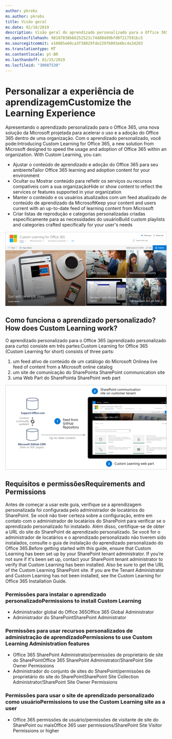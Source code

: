 ```yaml
---
author: pkrebs
ms.author: pkrebs
title: Visão geral
ms.date: 02/18/2019
description: Visão geral do aprendizado personalizado para o Office 365 para administradores
ms.openlocfilehash: 98187038b66252523c74d88dd9bfd0f217591bc5
ms.sourcegitcommit: e10085e60ca3f38029fde229fb093e6bc4a34203
ms.translationtype: MT
ms.contentlocale: pt-BR
ms.lasthandoff: 02/25/2019
ms.locfileid: "30087530"
---
```

# <a name="customize-the-learning-experience"></a><span data-ttu-id="c3c87-103">Personalizar a experiência de aprendizagem</span><span class="sxs-lookup"><span data-stu-id="c3c87-103">Customize the Learning Experience</span></span>

<span data-ttu-id="c3c87-p101">Apresentando o aprendizado personalizado para o Office 365, uma nova solução da Microsoft projetada para acelerar o uso e a adoção do Office 365 dentro de uma organização. Com o aprendizado personalizado, você pode:</span><span class="sxs-lookup"><span data-stu-id="c3c87-p101">Introducing Custom Learning for Office 365, a new solution from Microsoft designed to speed the usage and adoption of Office 365 within an organization. With Custom Learning, you can:</span></span>
- <span data-ttu-id="c3c87-106">Ajustar o conteúdo de aprendizado e adoção do Office 365 para seu ambiente</span><span class="sxs-lookup"><span data-stu-id="c3c87-106">Tailor Office 365 learning and adoption content for your environment</span></span> 
- <span data-ttu-id="c3c87-107">Ocultar ou Mostrar conteúdo para refletir os serviços ou recursos compatíveis com a sua organização</span><span class="sxs-lookup"><span data-stu-id="c3c87-107">Hide or show content to reflect the services or features supported in your organization</span></span> 
- <span data-ttu-id="c3c87-108">Manter o conteúdo e os usuários atualizados com um feed atualizado de conteúdo de aprendizado da Microsoft</span><span class="sxs-lookup"><span data-stu-id="c3c87-108">Keep your content and users current with an up-to-date feed of learning content from Microsoft</span></span> 
- <span data-ttu-id="c3c87-109">Criar listas de reprodução e categorias personalizadas criadas especificamente para as necessidades do usuário</span><span class="sxs-lookup"><span data-stu-id="c3c87-109">Build custom playlists and categories crafted specifically for your user's needs</span></span>

![CG-Introducing. png](media/cg-introducing.png)

## <a name="how-does-custom-learning-work"></a><span data-ttu-id="c3c87-111">Como funciona o aprendizado personalizado?</span><span class="sxs-lookup"><span data-stu-id="c3c87-111">How does Custom Learning work?</span></span>

<span data-ttu-id="c3c87-112">O aprendizado personalizado para o Office 365 (aprendizado personalizado para curto) consiste em três partes:</span><span class="sxs-lookup"><span data-stu-id="c3c87-112">Custom Learning for Office 365 (Custom Learning for short) consists of three parts:</span></span> 
1. <span data-ttu-id="c3c87-113">um feed ativo de conteúdo de um catálogo do Microsoft Online</span><span class="sxs-lookup"><span data-stu-id="c3c87-113">a live feed of content from a Microsoft online catalog</span></span>
2. <span data-ttu-id="c3c87-114">um site de comunicação do SharePoint</span><span class="sxs-lookup"><span data-stu-id="c3c87-114">a SharePoint communication site</span></span>
3. <span data-ttu-id="c3c87-115">uma Web Part do SharePoint</span><span class="sxs-lookup"><span data-stu-id="c3c87-115">a SharePoint web part</span></span> 

![CG-howitworks. png](media/cg-howitworks.png)

## <a name="requirements-and-permissions"></a><span data-ttu-id="c3c87-117">Requisitos e permissões</span><span class="sxs-lookup"><span data-stu-id="c3c87-117">Requirements and Permissions</span></span>

<span data-ttu-id="c3c87-p102">Antes de começar a usar este guia, verifique se a aprendizagem personalizada foi configurada pelo administrador de locatários do SharePoint. Se você não tiver certeza sobre a configuração, entre em contato com o administrador de locatários do SharePoint para verificar se o aprendizado personalizado foi instalado. Além disso, certifique-se de obter a URL do site do SharePoint de aprendizado personalizado. Se você for o administrador de locatários e o aprendizado personalizado não tiverem sido instalados, consulte o guia de instalação do aprendizado personalizado do Office 365.</span><span class="sxs-lookup"><span data-stu-id="c3c87-p102">Before getting started with this guide, ensure that Custom Learning has been set up by your  SharePoint tenant administrator. If you’re not sure if it's been set up, contact your SharePoint tenant administrator to verify that Custom Learning has been installed. Also be sure to get the URL of the Custom Learning SharePoint site. If you are the Tenant Administrator and Custom Learning has not been installed, see the Custom Learning for Office 365 Installation Guide.</span></span> 

### <a name="permissions-to-install-custom-learning"></a><span data-ttu-id="c3c87-122">Permissões para instalar o aprendizado personalizado</span><span class="sxs-lookup"><span data-stu-id="c3c87-122">Permissions to install Custom Learning</span></span>

- <span data-ttu-id="c3c87-123">Administrador global do Office 365</span><span class="sxs-lookup"><span data-stu-id="c3c87-123">Office 365 Global Administrator</span></span>
- <span data-ttu-id="c3c87-124">Administrador do SharePoint</span><span class="sxs-lookup"><span data-stu-id="c3c87-124">SharePoint Administrator</span></span>

### <a name="permissions-to-use-custom-learning-administration-features"></a><span data-ttu-id="c3c87-125">Permissões para usar recursos personalizados de administração de aprendizado</span><span class="sxs-lookup"><span data-stu-id="c3c87-125">Permissions to use Custom Learning Administration features</span></span>

- <span data-ttu-id="c3c87-126">Office 365 SharePoint Administrator/permissões de proprietário de site do SharePoint</span><span class="sxs-lookup"><span data-stu-id="c3c87-126">Office 365 SharePoint Administrator/SharePoint Site Owner Permissions</span></span>
- <span data-ttu-id="c3c87-127">Administrador do conjunto de sites do SharePoint/permissões de proprietário do site do SharePoint</span><span class="sxs-lookup"><span data-stu-id="c3c87-127">SharePoint Site Collection Administrator/SharePoint Site Owner Permissions</span></span>

### <a name="permissions-to-use-the-custom-learning-site-as-a-user"></a><span data-ttu-id="c3c87-128">Permissões para usar o site de aprendizado personalizado como usuário</span><span class="sxs-lookup"><span data-stu-id="c3c87-128">Permissions to use the Custom Learning site as a user</span></span>

- <span data-ttu-id="c3c87-129">Office 365 permissões de usuário/permissões de visitante de site do SharePoint ou mais</span><span class="sxs-lookup"><span data-stu-id="c3c87-129">Office 365 user permissions/SharePoint Site Visitor Permissions or higher</span></span>


